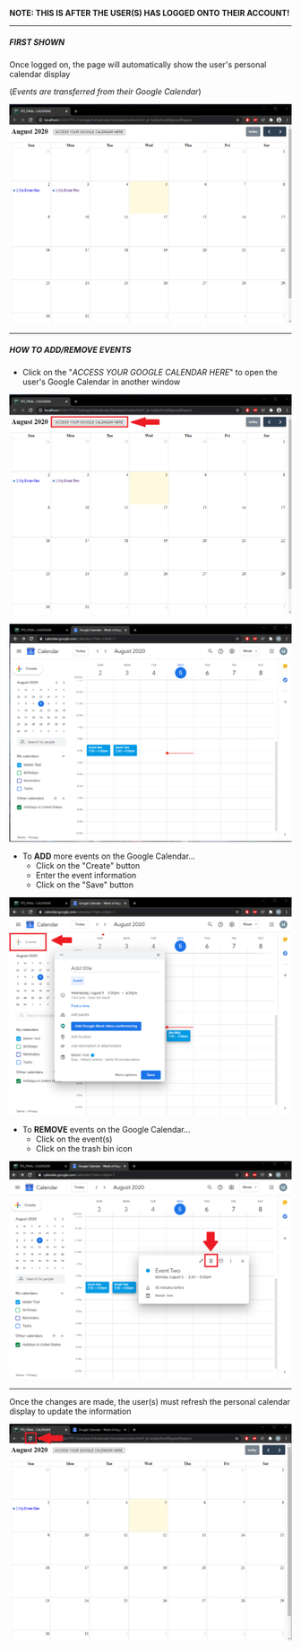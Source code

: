 **NOTE: THIS IS AFTER THE USER(S) HAS LOGGED ONTO THEIR ACCOUNT!**

----
##### FIRST SHOWN

Once logged on, the page will automatically show the user's personal calendar display

(_Events are transferred from their Google Calendar_)

![Pic](/images/calendar%20img/cal1.png)

----

##### HOW TO ADD/REMOVE EVENTS

* Click on the "_ACCESS YOUR GOOGLE CALENDAR HERE_" to open the user's Google Calendar in another window

![Pic](/images/calendar%20img/cal2.png)

![Pic](/images/calendar%20img/cal3.png)

* To **ADD** more events on the Google Calendar...
    * Click on the "Create" button
    * Enter the event information
    * Click on the "Save" button

![Pic](/images/calendar%20img/cal4.png)

* To **REMOVE** events on the Google Calendar...
    * Click on the event(s)
    * Click on the trash bin icon
    
![Pic](/images/calendar%20img/cal5.png)

----

Once the changes are made, the user(s) must refresh the personal calendar display
to update the information

![Pic](/images/calendar%20img/cal6.png)